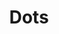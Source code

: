 ---
title: Dots
tags:
icon: dots
svg: '<svg xmlns="http://www.w3.org/2000/svg" width="24" height="24" fill="none" viewBox="0 0 24 24" stroke-width="1.5" stroke-linecap="round" stroke-linejoin="round" stroke="currentColor"><path d="M8 12h.01M12 12h.01M16 12h.01"/></svg>'
---